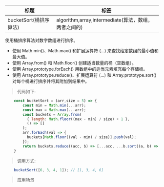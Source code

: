 |  标题   | 标签  |
|  ----  | ----  |
| bucketSort(桶排序算法) | algorithm,array,intermediate(算法，数组，两者之间的) |

使用桶排序算法对数字数组进行排序。

* 使用 Math.min()、Math.max() 和扩展运算符 (...) 来查找给定数组的最小值和最大值。
* 使用 Array.from() 和 Math.floor() 创建适当数量的桶（空数组）。
* 使用 Array.prototype.forEach() 用数组中的适当元素填充每个存储桶。
* 使用 Array.prototype.reduce()、扩展运算符 (...) 和 Array.prototype.sort() 对每个桶进行排序并将其附加到结果中。

> 代码如下:

```js
    const bucketSort = (arr,size = 5) => {
        const min = Math.min(...arr);
        const max = Math.max(...arr);
        const buckets = Array.from(
          { length: Math.floor((max - min) / size) + 1 },
          () => []
        );
        arr.forEach(val => {
          buckets[Math.floor((val - min) / size)].push(val);
        });
        return buckets.reduce((acc, b) => [...acc, ...b.sort((a, b) => a - b)], []);
    }
```

> 调用方式:

```js
    bucketSort([6, 3, 4, 1]); // [1, 3, 4, 6]
```

> 应用场景